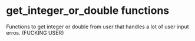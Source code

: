 # get_integer_or_double functions
 Functions to get integer or double from user that handles a lot of user input erros. (FUCKING USER)
